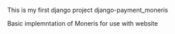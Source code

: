 This is my first django project 
django-payment_moneris

Basic implemntation of Moneris for use with website
